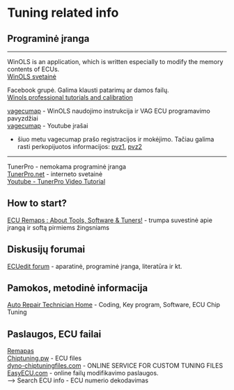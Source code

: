 # Tuning related info

## Programinė įranga
***
WinOLS is an application, which is written especially to modify the memory contents of ECUs.<br>
[WinOLS svetainė](https://www.evc.de/en/product/ols/software/)<br>

Facebook grupė. Galima klausti patarimų ar damos failų.<br>
[Winols professional tutorials and calibration](https://www.facebook.com/groups/winolsprofessionalrcpmotorsport)<br>

[vagecumap](https://sites.google.com/site/vagecumap/2-winols-guide) - WinOLS naudojimo instrukcija ir VAG ECU programavimo pavyzdžiai<br>
[vagecumap](https://www.youtube.com/playlist?list=PLxYpxtRjTQYJie-xnCH_Unx4l65Cu6W-r) - Youtube įrašai<br>
- šiuo metu vagecumap prašo registracijos ir mokėjimo. Tačiau galima rasti perkopijuotos informacijos: [pvz1](https://www.car-auto-repair.com/winols-remap-exhaust-gas-recirculation-egr-map-in-the-ecu/), [pvz2](http://blog.obdii365.com/2016/12/16/change-egr-map-in-winols-tuning-software/)
***
TunerPro - nemokama programinė įranga<br>
[TunerPro.net](http://www.tunerpro.net/) - interneto svetainė<br>
[Youtube - TunerPro Video Tutorial](https://www.youtube.com/playlist?list=PLiVpvgq8w2uEkzzLg6AGjGBu8AUp4cEjo)<br>

## How to start?
[ECU Remaps : About Tools, Software & Tuners!](https://www.team-bhp.com/forum/technical-stuff/190894-ecu-remaps-about-tools-software-tuners.html) - trumpa suvestinė apie įrangą ir softą pirmiems žingsniams<br>

## Diskusijų forumai
[ECUedit forum](https://www.ecuedit.com/) - aparatinė, programinė įranga, literatūra ir kt.<br>

## Pamokos, metodinė informacija
[Auto Repair Technician Home](https://www.car-auto-repair.com/category/ecu-chip-tuning/) - Coding, Key program, Software, ECU Chip Tuning<br>

## Paslaugos, ECU failai
[Remapas](http://remapas.eu/)<br>
[Chiptuning.pw](http://chiptuning.pw/ecu-files/) - ECU files<br>
[dyno-chiptuningfiles.com](https://www.dyno-chiptuningfiles.com/) - ONLINE SERVICE FOR CUSTOM TUNING FILES<br>
[EasyECU.com](https://easyecu.com/) - online failų modifikavimo paslaugos.<br>
--> Search ECU info - ECU numerio dekodavimas<br>


